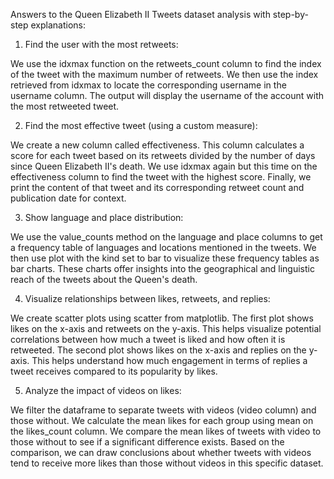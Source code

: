 Answers to the Queen Elizabeth II Tweets dataset analysis with step-by-step explanations:

1. Find the user with the most retweets:

We use the idxmax function on the retweets_count column to find the index of the tweet with the maximum number of retweets.
We then use the index retrieved from idxmax to locate the corresponding username in the username column.
The output will display the username of the account with the most retweeted tweet.

2. Find the most effective tweet (using a custom measure):

We create a new column called effectiveness.
This column calculates a score for each tweet based on its retweets divided by the number of days since Queen Elizabeth II's death.
We use idxmax again but this time on the effectiveness column to find the tweet with the highest score.
Finally, we print the content of that tweet and its corresponding retweet count and publication date for context.

3. Show language and place distribution:

We use the value_counts method on the language and place columns to get a frequency table of languages and locations mentioned in the tweets.
We then use plot with the kind set to bar to visualize these frequency tables as bar charts.
These charts offer insights into the geographical and linguistic reach of the tweets about the Queen's death.

4. Visualize relationships between likes, retweets, and replies:

We create scatter plots using scatter from matplotlib.
The first plot shows likes on the x-axis and retweets on the y-axis. This helps visualize potential correlations between how much a tweet is liked and how often it is retweeted.
The second plot shows likes on the x-axis and replies on the y-axis. This helps understand how much engagement in terms of replies a tweet receives compared to its popularity by likes.

5. Analyze the impact of videos on likes:

We filter the dataframe to separate tweets with videos (video column) and those without.
We calculate the mean likes for each group using mean on the likes_count column.
We compare the mean likes of tweets with video to those without to see if a significant difference exists.
Based on the comparison, we can draw conclusions about whether tweets with videos tend to receive more likes than those without videos in this specific dataset.
